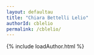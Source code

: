 ```yaml
---
layout: defaultau
title: "Chiara Bettelli Lelio"
authorId: cblelio
permalink: /cblelio/
---
```

{% include loadAuthor.html %}
<script>
    $(document).ready(function(){
        showAuthorBio('{{ page.authorId }}');
   });
</script>
